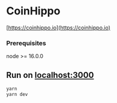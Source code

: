 # CoinHippo
[https://coinhippo.io](https://coinhippo.io)

### Prerequisites
node >= 16.0.0

## Run on [localhost:3000](http://localhost:3000)
```bash
yarn
yarn dev
```